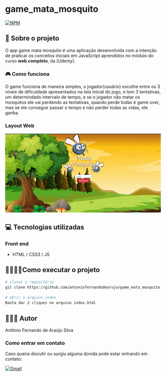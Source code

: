 # game_mata_mosquito
[![NPM](https://img.shields.io/npm/l/react)](https://github.com/antoniofernandodearujo/app_orcamento_pessoal/blob/main/LICENSE)

## 👀 Sobre o projeto

O app game mata mosquito é uma aplicação desenvolvida com a intenção de praticar os conceitos iniciais em JavaScript  aprendidos no módulo do curso **web completo**, da [Udemy].

 ### 🎮 Como funciona
 
O game funciona de maneira simples, o jogador(usuário) escolhe entre os 3 níveis de dificuldade apresentados na tela inicial do jogo, e tem 3 tentativas, um determindado intervalo de tempo, e se o jogador não matar os mosquitos ele vai perdendo as tentativas, quando perde todas é game over, mas se ele conseguir passar o tempo e não perder todas as vidas, ele ganha.

### Layout Web

![Imagem 1](https://github.com/antoniofernandodearujo/game_mata_mosquito/blob/main/assets/img1.png)

## 💻 Tecnologias utilizadas
### Front end
- HTML / CSS3 / JS

## 👨‍💻👩‍💻Como executar o projeto
```bash
# clonar o repositório
git clone https://github.com/antoniofernandodearujo/game_mata_mosquito

# abrir o arquivo index
Basta dar 2 cliques no arquivo index.html
```

## 🧑🏾‍💻 Autor
Antônio Fernando de Araújo Silva
### Como entrar em contato
Caso queira discutir ou surgiu alguma dúvida pode estar entrando em contato:

[![Gmail](https://img.shields.io/badge/Gmail-darkred?style=for-the-badge&logo=gmail&logoColor=white)](mailto:afas@academico.ufpb.br)
